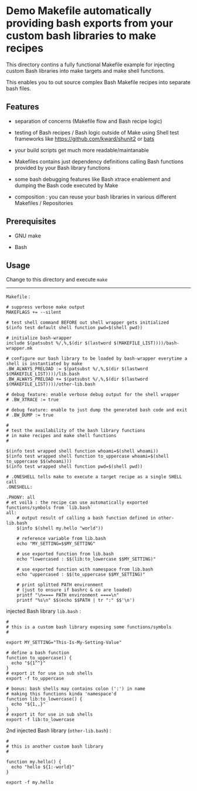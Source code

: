 # Demo Makefile automatically providing bash exports from your custom bash libraries to make recipes  

This directory contins a fully functional Makefile example for injecting custom Bash libraries into make targets and make shell functions.

This enables you to out source complex Bash Makefile recipes into separate bash files.

## Features 

- separation of concerns (Makefile flow and Bash recipe logic)

- testing of Bash recipes / Bash logic outside of Make using Shell test frameworks like https://github.com/kward/shunit2 or [bats](https://github.com/bats-core/bats-core)

- your build scripts get much more readable/maintanable

- Makefiles contains just dependency definitions calling Bash functions provided by your Bash library functions

- some bash debugging features like Bash xtrace enablement and dumping the Bash code executed by Make

- composition : you can reuse your bash libraries in various different Makefiles / Repositories

## Prerequisites

- GNU make

- Bash

## Usage

Change to this directory and execute `make` 

--- 

`Makefile` :

```make
# suppress verbose make output
MAKEFLAGS += --silent

# test shell command BEFORE out shell wrapper gets initialized
$(info test default shell function pwd=$(shell pwd))

# initialize bash-wrapper
include $(patsubst %/,%,$(dir $(lastword $(MAKEFILE_LIST))))/bash-wrapper.mk

# configure our bash library to be loaded by bash-wrapper everytime a shell is instantiated by make 
.BW_ALWAYS_PRELOAD := $(patsubst %/,%,$(dir $(lastword $(MAKEFILE_LIST))))/lib.bash
.BW_ALWAYS_PRELOAD += $(patsubst %/,%,$(dir $(lastword $(MAKEFILE_LIST))))/other-lib.bash

# debug feature: enable verbose debug output for the shell wrapper
# .BW_XTRACE := true

# debug feature: enable to just dump the generated bash code and exit 
# .BW_DUMP := true

#
# test the availability of the bash library functions 
# in make recipes and make shell functions
#

$(info test wrapped shell function whoami=$(shell whoami)) 
$(info test wrapped shell function to_uppercase whoami=$(shell to_uppercase $$(whoami)))
$(info test wrapped shell function pwd=$(shell pwd))

# .ONESHELL tells make to execute a target recipe as a single SHELL call
.ONESHELL:

.PHONY: all 
# et voilà : the recipe can use automatically exported functions/symbols from `lib.bash` 
all: 
	# output result of calling a bash function defined in other-lib.bash
	$(info $(shell my.hello "world"))

	# reference variable from lib.bash
	echo "MY_SETTING=$$MY_SETTING"

	# use exported function from lib.bash
	echo "lowercased : $$(lib:to_lowercase $$MY_SETTING)"

	# use exported function with namespace from lib.bash
	echo "uppercased : $$(to_uppercase $$MY_SETTING)"

	# print splitted PATH environment 
	# (just to ensure if bashrc & co are loaded)
	printf "\n==== PATH environment ====\n"
	printf "%s\n" $$(echo $$PATH | tr ":" $$'\n')
```

injected Bash library `lib.bash` : 

```shell
#
# this is a custom bash library exposing some functions/symbols
#

export MY_SETTING="This-Is-My-Setting-Value"

# define a bash function
function to_uppercase() {
  echo "${1^^}"
}
# export it for use in sub shells
export -f to_uppercase

# bonus: bash shells may contains colon (':') in name
# making this functions kinda 'namespace'd  
function lib:to_lowercase() {
  echo "${1,,}"
}
# export it for use in sub shells
export -f lib:to_lowercase
```

2nd injected Bash library  (`other-lib.bash`) : 

```shell
#
# this is another custom bash library
# 

function my.hello() {
  echo "hello ${1:-world}"
}

export -f my.hello
```

